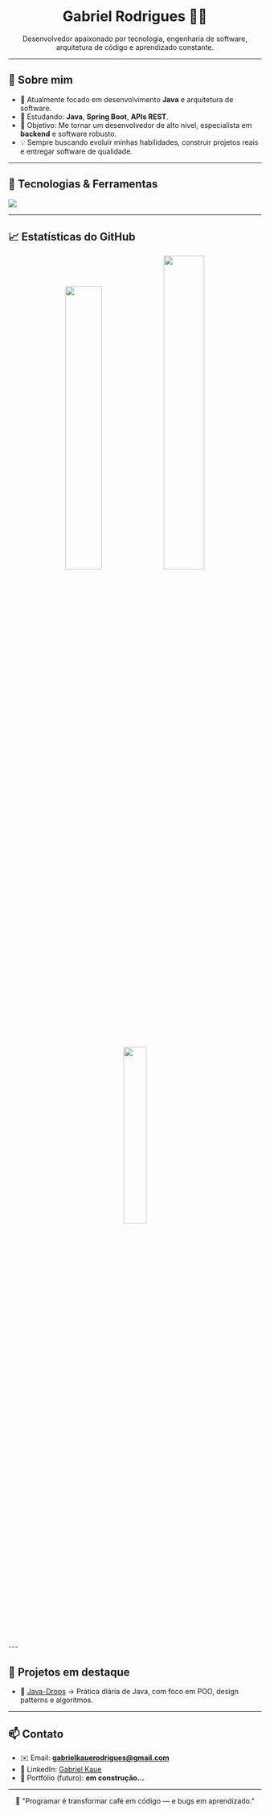 <h1 align="center">Gabriel Rodrigues 👨‍💻</h1>
<p align="center">
Desenvolvedor apaixonado por tecnologia, engenharia de software, arquitetura de código e aprendizado constante.
</p>

---

## 🚀 Sobre mim
- 🔭 Atualmente focado em desenvolvimento **Java** e arquitetura de software.
- 🌱 Estudando: **Java**, **Spring Boot**, **APIs REST**.
- 🎯 Objetivo: Me tornar um desenvolvedor de alto nível, especialista em **backend** e software robusto.
- 💡 Sempre buscando evoluir minhas habilidades, construir projetos reais e entregar software de qualidade.

---

## 🧰 Tecnologias & Ferramentas
<img src="https://skillicons.dev/icons?i=java,spring,linux,git,github" />

---

## 📈 Estatísticas do GitHub
<p align="center">
  <img width="38%" src="https://github-readme-stats.vercel.app/api?username=Gabiue&show_icons=true&theme=radical&hide_border=true" />
  <img width="40%" src="https://github-readme-streak-stats.herokuapp.com/?user=Gabiue&theme=radical&hide_border=true" />
</p>
<p align = "center">
  <img width="30%" src="https://github-readme-stats.vercel.app/api/top-langs/?username=Gabiue&size_weight=0&count_weight=1&layout=compact&theme=radical&hide_border=true" />
</p>
---

## 💼 Projetos em destaque
- 🔗 [Java-Drops](https://github.com/GabiuE/java-drops) → Prática diária de Java, com foco em POO, design patterns e algoritmos.

---

## 📫 Contato
- ✉️ Email: **gabrielkauerodrigues@gmail.com**
- 💼 LinkedIn: [Gabriel Kaue](https://www.linkedin.com/in/gabriel-kaue/)
- 🔗 Portfólio (futuro): **em construção...**

---

<p align="center">
  🚀 "Programar é transformar café em código — e bugs em aprendizado."
</p>
